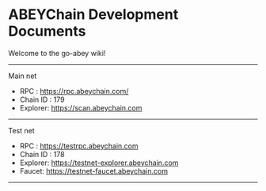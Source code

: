 # ABEYChain Development Documents

Welcome to the go-abey wiki!
***
Main net 
* RPC : https://rpc.abeychain.com/ 
* Chain ID : 179
* Explorer: https://scan.abeychain.com
***
Test net 
* RPC : https://testrpc.abeychain.com
* Chain ID : 178
* Explorer: https://testnet-explorer.abeychain.com
* Faucet: https://testnet-faucet.abeychain.com
***

